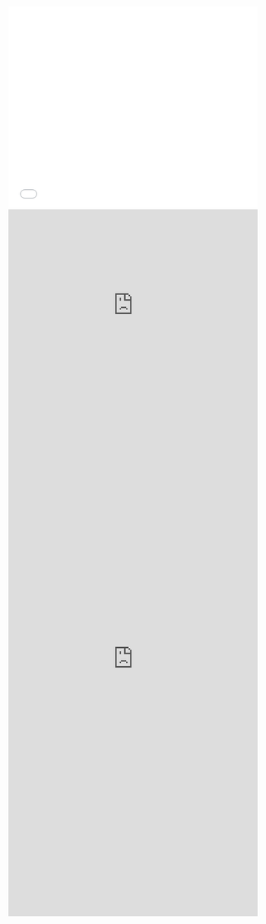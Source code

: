 <iframe src= title="Something happened to the Native American population in 2020" aria-label="Interactive line chart" id="datawrapper-chart-XsrDb" src="https://datawrapper.dwcdn.net/XsrDb/2/" scrolling="no" frameborder="0" style="width: 0; min-width: 100% !important; border: none;" height="410" data-external="1"></iframe><script type="text/javascript">!function(){"use strict";window.addEventListener("message",(function(a){if(void 0!==a.data["datawrapper-height"]){var e=document.querySelectorAll("iframe");for(var t in a.data["datawrapper-height"])for(var r=0;r<e.length;r++)if(e[r].contentWindow===a.source){var i=a.data["datawrapper-height"][t]+"px";e[r].style.height=i}}}))}();
</script>

<iframe title="Many U.S. Native Americans come from abroad" aria-label="Bullet Bars" id="datawrapper-chart-86uID" src="https://datawrapper.dwcdn.net/86uID/1/" scrolling="no" frameborder="0" style="width: 0; min-width: 100% !important; border: none;" height="388" data-external="1"></iframe><script type="text/javascript">!function(){"use strict";window.addEventListener("message",(function(a){if(void 0!==a.data["datawrapper-height"]){var e=document.querySelectorAll("iframe");for(var t in a.data["datawrapper-height"])for(var r=0;r<e.length;r++)if(e[r].contentWindow===a.source){var i=a.data["datawrapper-height"][t]+"px";e[r].style.height=i}}}))}();
</script>

<iframe title="Slighly muddled counts of Native American origins" aria-label="Table" id="datawrapper-chart-ejNux" src="https://datawrapper.dwcdn.net/ejNux/2/" scrolling="no" frameborder="0" style="width: 0; min-width: 100% !important; border: none;" height="1042" data-external="1"></iframe><script type="text/javascript">!function(){"use strict";window.addEventListener("message",(function(a){if(void 0!==a.data["datawrapper-height"]){var e=document.querySelectorAll("iframe");for(var t in a.data["datawrapper-height"])for(var r=0;r<e.length;r++)if(e[r].contentWindow===a.source){var i=a.data["datawrapper-height"][t]+"px";e[r].style.height=i}}}))}();
</script>

